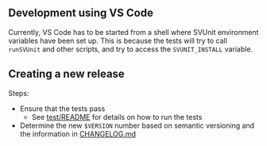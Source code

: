 ## Development using VS Code

Currently, VS Code has to be started from a shell
where SVUnit environment variables have been set up.
This is because the tests will try to call `runSVUnit` and other scripts,
and try to access the `SVUNIT_INSTALL` variable.


## Creating a new release

Steps:

- Ensure that the tests pass
  * See [test/README](test/README) for details on how to run the tests
- Determine the new `$VERSION` number based on semantic versioning and the information in [CHANGELOG.md](CHANGELOG.md)

